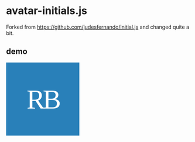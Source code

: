 # avatar-initials.js

Forked from https://github.com/judesfernando/initial.js and changed quite a bit.

## demo

<img src="data:image/svg+xml;base64,PHN2ZyB4bWxucz0iaHR0cDovL3d3dy53My5vcmcvMjAwMC9zdmciIHN0eWxlPSJiYWNrZ3JvdW5kLWNvbG9yOiMyOTgwYjk7IiB2aWV3Qm94PSIwIDAgMjAwIDIwMCIgd2lkdGg9IjIwMCIgaGVpZ2h0PSIyMDAiPjx0ZXh0IHN0eWxlPSJsZXR0ZXItc3BhY2luZzogLTZweDsgZm9udC13ZWlnaHQ6NDAwOyIgZm9udC1zaXplPSI3NSIgeD0iNTAlIiB5PSI1MCUiIGR5PSIwLjM1ZW0iIHBvaW50ZXItZXZlbnRzPSJhdXRvIiBmaWxsPSIjZmZmZmZmZmYiIGZvbnQtZmFtaWx5PSJHZW9yZ2lhLHNlcmlmIiB0ZXh0LWFuY2hvcj0ibWlkZGxlIj5SQjwvdGV4dD48L3N2Zz4=">